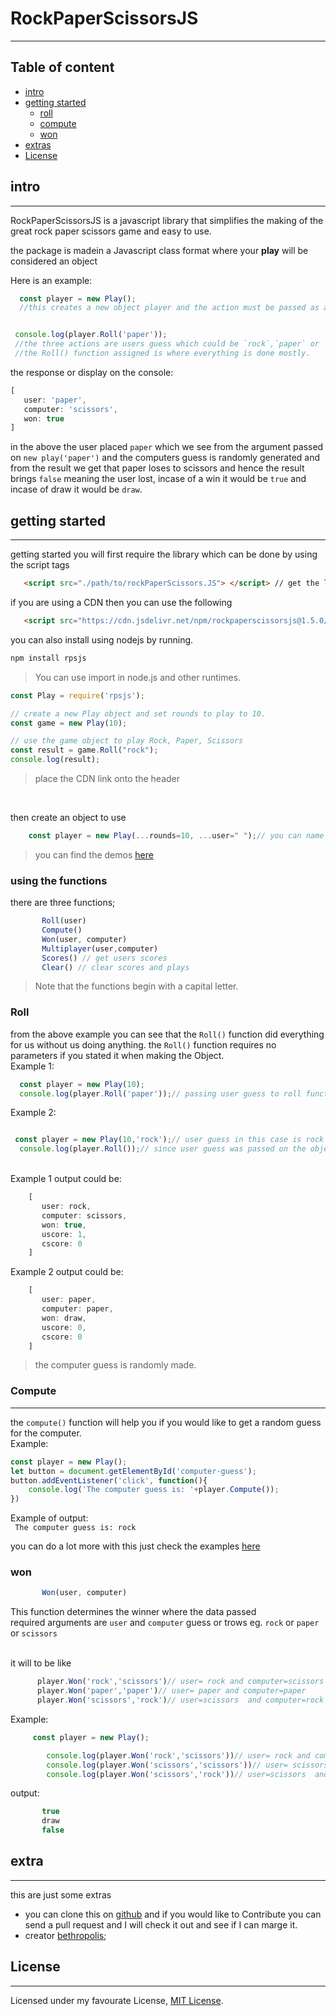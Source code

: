 # RockPaperScissorsJS
---

## Table of content
* [intro](#intro)
* [getting started](#getting-started)
  * [roll](#roll)
  * [compute](#compute)
  * [won](#won)
* [extras](#extras)
* [License](#license) 



## intro
---
RockPaperScissorsJS is a javascript library that simplifies the making of the great rock paper scissors game and easy to use. 
<p> the package is madein a Javascript class format where your <b>play</b> will be considered an object</p>
Here is an example:

```js 
  const player = new Play(); 
  //this creates a new object player and the action must be passed as an argument


 console.log(player.Roll('paper'));  
 //the three actions are users guess which could be `rock`,`paper` or `scissors`
 //the Roll() function assigned is where everything is done mostly.
 ```

the response or display on the console:

   ```js
   [
      user: 'paper',
      computer: 'scissors',
      won: true
   ]
   ```
   

   in the above the user placed `paper` which we see from the argument passed on `new play('paper')` and the computers guess is randomly generated and
   from the result we get that paper loses to scissors and hence the result brings `false` meaning the user lost, incase of a win it would be `true` and incase of draw it would be `draw`.
  
## getting started
---
getting started you will first require the library which can be done by using the script tags

```html
   <script src="./path/to/rockPaperScissors.JS"> </script> // get the library from the path where it's located
```
if you are using a CDN then you can use the following
```html
   <script src="https://cdn.jsdelivr.net/npm/rockpaperscissorsjs@1.5.0/rockPaperScissors.min.js"></script> 

```

you can also install using nodejs by running.

```bash
npm install rpsjs
```

> You can use import in node.js and other runtimes.

```js
const Play = require('rpsjs');

// create a new Play object and set rounds to play to 10.
const game = new Play(10);

// use the game object to play Rock, Paper, Scissors
const result = game.Roll("rock");
console.log(result);
```

> place the CDN link onto the header 
<br> 

then create an object to use
```js
    const player = new Play(...rounds=10, ...user=" ");// you can name it anything other than player

````
> you can find the demos [here](https://bethropolis.github.io/rockPaperScissorsJS)<br>

### using the functions
there are three functions; 
```js
       Roll(user)
       Compute()
       Won(user, computer)
       Multiplayer(user,computer)
       Scores() // get users scores
       Clear() // clear scores and plays
```

> Note that the functions begin with a capital letter.

### Roll

from the above example you can see that the `Roll()` function did everything for us without us doing anything.
the `Roll()` function requires no parameters if you stated it when making the Object.<br>
Example 1:
```js
  const player = new Play(10);
  console.log(player.Roll('paper'));// passing user guess to roll function (recommended)

```
Example 2:
```js

 const player = new Play(10,'rock');// user guess in this case is rock
  console.log(player.Roll());// since user guess was passed on the object there is no need to redo that again
``` 
<br>
Example 1 output could be:

```js
    [
       user: rock,
       computer: scissors,
       won: true,
       uscore: 1,
       cscore: 0
    ]
```

Example 2 output could be:

```js
    [
       user: paper,
       computer: paper,
       won: draw,
       uscore: 0,
       cscore: 0
    ]
```
> the computer guess is randomly made.



### Compute
---
  the `compute()` function will help you if you would like to get a random guess for the computer.<br>
  Example:
  ```js
  const player = new Play();
  let button = document.getElementById('computer-guess');
  button.addEventListener('click', function(){
      console.log('The computer guess is: '+player.Compute());
  })

  ```

  Example of output:<br>
  ` The computer guess is: rock`
<br>

you can do a lot more with this just check the examples [here](https://bethropolis.github.io/rockPaperScissorsJS)<br>

### won
  ```js    
         Won(user, computer)          
  ```
   This function determines the winner where the data passed <br>
   required arguments are `user` and `computer` guess or trows eg. `rock` or `paper` or `scissors`<br>
 <br>
 
   it will to be like
  ```js
        player.Won('rock','scissors')// user= rock and computer=scissors
        player.Won('paper','paper')// user= paper and computer=paper
        player.Won('scissors','rock')// user=scissors  and computer=rock
  ```

Example:
```js
     const player = new Play();

        console.log(player.Won('rock','scissors'))// user= rock and computer=scissors
        console.log(player.Won('scissors','scissors'))// user= scissors and computer=scissors
        console.log(player.Won('scissors','rock'))// user=scissors  and computer=rock 
```
output:
```js
       true
       draw
       false
```


 
## extra
---
this are just some extras 
* you can clone this on [github](https://github.com/bethropolis/rockPaperScissorsJS) and if you would like to Contribute you can send  a pull request and I will check it out and see if I can marge it. 
* creator [bethropolis](https://github.com/bethropolis);

## License 
---
Licensed under my favourate License, [MIT License](LICENCE).

